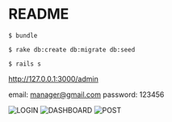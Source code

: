 # README

```
$ bundle

$ rake db:create db:migrate db:seed

$ rails s
```

http://127.0.0.1:3000/admin

email: manager@gmail.com
password: 123456

![LOGIN](https://i.imgur.com/svLWcvy.png, "trestle")
![DASHBOARD](https://i.imgur.com/gn6cI0m.png, "trestle")
![POST](https://i.imgur.com/07rCGYq.png, "trestle")